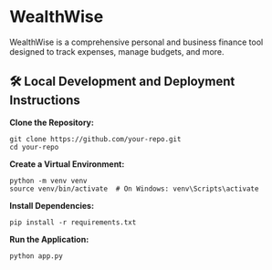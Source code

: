 # WealthWise 
WealthWise is a comprehensive personal and business finance tool designed to track expenses, manage budgets, and more.

## 🛠️ Local Development and Deployment Instructions

**Clone the Repository:**
```
git clone https://github.com/your-repo.git
cd your-repo
```
**Create a Virtual Environment:**
```
python -m venv venv
source venv/bin/activate  # On Windows: venv\Scripts\activate
```
**Install Dependencies:**
```
pip install -r requirements.txt
```
**Run the Application:**
```
python app.py
```
